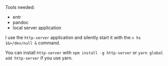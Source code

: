 Tools needed:
- entr
- pandoc
- local server application

I use the `http-server` application and silently start it with the `ℵ hs 1&>/dev/null &` command.

You can install `http-server` with `npm install -g http-server` or `yarn global add http-server` if you use yarn.
